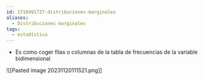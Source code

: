 ```yaml
---
id: 1716491727-distribuciones-marginales
aliases:
  - Distribuciones marginales
tags:
  - estadística
---
```


- Es como coger filas o columnas de la tabla de frecuencias de la variable bidimensional

![[Pasted image 20231120111521.png]]